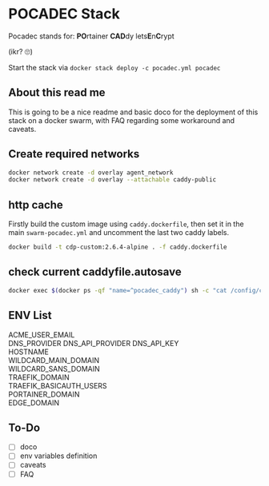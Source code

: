 # POCADEC Stack
Pocadec stands for: **PO**rtainer **CAD**dy lets**E**n**C**rypt

(ikr? 🙄)

Start the stack via `docker stack deploy -c pocadec.yml pocadec`


## About this read me
This is going to be a nice readme and basic doco for the deployment of this stack on a docker swarm, with FAQ regarding some workaround and caveats.


## Create required networks

```bash
docker network create -d overlay agent_network
docker network create -d overlay --attachable caddy-public
```

## http cache
Firstly build the custom image using `caddy.dockerfile`, then set it in the main `swarm-pocadec.yml` and uncomment the last two caddy labels.

```bash
docker build -t cdp-custom:2.6.4-alpine . -f caddy.dockerfile
```

## check current caddyfile.autosave
```bash
docker exec $(docker ps -qf "name=^pocadec_caddy") sh -c "cat /config/caddy/Caddyfile.autosave"
```

## ENV List
ACME_USER_EMAIL  
DNS_PROVIDER
DNS_API_PROVIDER
DNS_API_KEY  
HOSTNAME  
WILDCARD_MAIN_DOMAIN  
WILDCARD_SANS_DOMAIN  
TRAEFIK_DOMAIN  
TRAEFIK_BASICAUTH_USERS  
PORTAINER_DOMAIN  
EDGE_DOMAIN  


## To-Do
- [ ] doco
- [ ] env variables definition
- [ ] caveats
- [ ] FAQ
